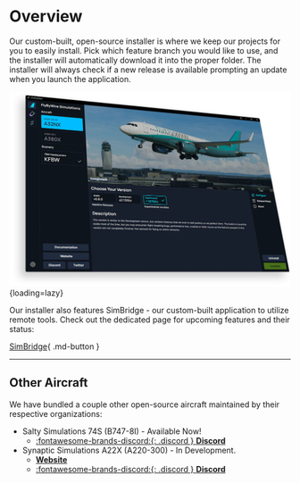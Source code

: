 # Overview

Our custom-built, open-source installer is where we keep our projects for you to easily install. Pick which feature branch you would like to use, and the installer will 
automatically download it into the proper folder. The installer will always check if a new release is available prompting an update when you launch the application.

![marketing installer](../docs/simbridge/assets/InstallerScreenshot.webp){loading=lazy}

Our installer also features SimBridge - our custom-built application to utilize remote tools. Check out the dedicated page for upcoming features and their status:

[SimBridge](../docs/simbridge/index.md){ .md-button }

---

## Other Aircraft

We have bundled a couple other open-source aircraft maintained by their respective organizations:

- Salty Simulations 74S (B747-8I) - Available Now!
    - [:fontawesome-brands-discord:{: .discord } **Discord**](https://discord.com/invite/S4PJDwk)
- Synaptic Simulations A22X (A220-300) - In Development.
    - [**Website**](https://www.synapticsim.com/)
    - [:fontawesome-brands-discord:{: .discord } **Discord**](https://discord.com/invite/acQkSvrePG)